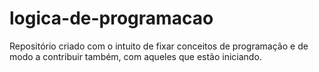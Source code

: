 # logica-de-programacao

Repositório criado com o intuito de fixar conceitos de programação e de modo a contribuir também, com aqueles que estão iniciando.
